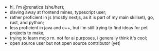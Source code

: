 - hi, i'm @renatica (she/her);
- slaving away at frontend mines, typescript user;
- rather proficient in js (mostly nextjs, as it is part of my main skillset), go, rust, and python;
- less proficient in java and c++, but i'm still trying to find ideas for pet projects to make;
- trying to learn mojo rn. not for ai purposes, i generally think it's cool;
- open source user but not open source contributor (yet)
